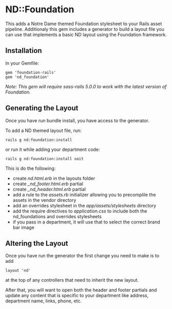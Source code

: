 # ND::Foundation

This adds a Notre Dame themed Foundation stylesheet to your Rails asset pipeline. Additionaly this gem includes a generator to build a layout file you can use that implements a basic ND layout using the Foundation framework.

## Installation

In your Gemfile:

    gem 'foundation-rails'
    gem 'nd_foundation'

*Note: This gem will require sass-rails 5.0.0 to work with the latest version of Foundation.*

## Generating the Layout

Once you have run bundle install, you have access to the generator.

To add a ND themed layout file, run:

    rails g nd:foundation:install

or run it while adding your department code:

    rails g nd:foundation:install ooit

This is do the following:

* create *nd.html.erb* in the layouts folder
* create *_nd_footer.html.erb* partial
* create *_nd_header.html.erb* partial
* add a rule to the *assets.rb* initializer allowing you to precomplile the assets in the vendor directory
* add an overrides stylesheet in the *app/assets/stylesheets* directory
* add the require directives to *application.css* to include both the nd_foundations and overrides stylesheets
* if you pass in a department, it will use that to select the correct brand bar image

## Altering the Layout

Once you have run the generator the first change you need to make is to add

    layout 'nd'

at the top of any controllers that need to inherit the new layout.

After that, you will want to open both the header and footer partials and update any content that is specific to your department
like address, department name, links, phone, etc.

